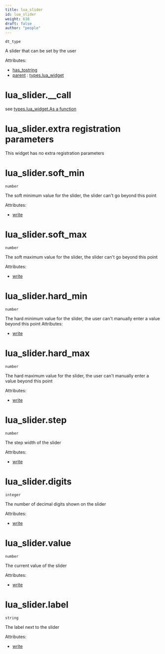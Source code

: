```yaml
---
title: lua_slider
id: lua_slider
weight: 610
draft: false
author: "people"
---
```


`dt_type`

A slider that can be set by the user

Attributes:

* [has_tostring](../attributes#has_tostring)
* [parent](../attributes#parent) : [types.lua_widget](../types/lua_widget)

# lua_slider.\_\_call
see [types.lua_widget.As a function](../types/lua_widget#lua_widgetas-a-function)

# lua_slider.extra registration parameters
This widget has no extra registration parameters

# lua_slider.soft_min

`number`

The soft minimum value for the slider, the slider can't go beyond this point

Attributes:

* [write](../attributes#write)

# lua_slider.soft_max

`number`

The soft maximum value for the slider, the slider can't go beyond this point


Attributes:

* [write](../attributes#write)

# lua_slider.hard_min

`number`

The hard minimum value for the slider, the user can't manually enter a value beyond this
point
Attributes:


* [write](../attributes#write)

# lua_slider.hard_max

`number`

The hard maximum value for the slider, the user can't manually enter a value beyond this
point

Attributes:

* [write](../attributes#write)

# lua_slider.step

`number`

The step width of the slider

Attributes:

* [write](../attributes#write)

# lua_slider.digits

`integer`

The number of decimal digits shown on the slider

Attributes:

* [write](../attributes#write)

# lua_slider.value

`number`

The current value of the slider

Attributes:

* [write](../attributes#write)

# lua_slider.label

`string`

The label next to the slider

Attributes:

* [write](../attributes#write)

